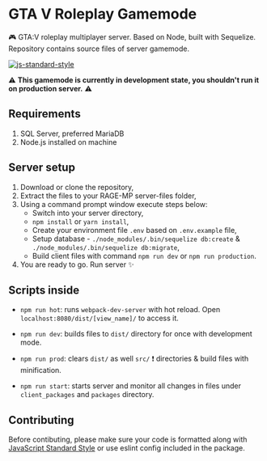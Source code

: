 # GTA V Roleplay Gamemode
🎮 GTA:V roleplay multiplayer server. Based on Node, built with Sequelize. Repository contains source files of server gamemode.

[![js-standard-style](https://img.shields.io/badge/code%20style-standard-brightgreen.svg)](http://standardjs.com)

:warning: **This gamemode is currently in development state, you shouldn't run it on production server.** :warning:

## Requirements
1.  SQL Server, preferred MariaDB
2.  Node.js installed on machine

## Server setup
1.  Download or clone the repository,
2.  Extract the files to your RAGE-MP server-files folder,
3.  Using a command prompt window execute steps below:
    - Switch into your server directory,
    - `npm install` or `yarn install`,
    - Create your environment file `.env` based on `.env.example` file,
    - Setup database - `./node_modules/.bin/sequelize db:create` & `./node_modules/.bin/sequelize db:migrate`,
    - Build client files with command `npm run dev` or `npm run production`.
4.  You are ready to go. Run server :sparkles:

## Scripts inside

- `npm run hot`: runs `webpack-dev-server` with hot reload. Open `localhost:8080/dist/[view_name]/` to access it.

- `npm run dev`: builds files to `dist/` directory for once with development mode.

- `npm run prod`: clears `dist/` as well `src/` :exclamation: directories & build files with minification.

- `npm run start`: starts server and monitor all changes in files under `client_packages` and `packages` directory.

## Contributing

Before contibuting, please make sure your code is formatted along with [JavaScript Standard Style](http://standardjs.com) or use eslint config included in the package.
